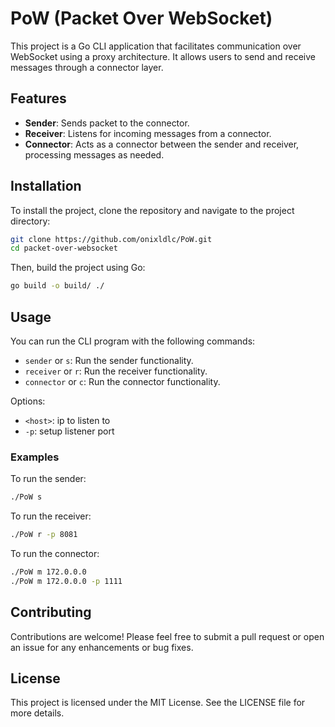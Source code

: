# PoW (Packet Over WebSocket)

This project is a Go CLI application that facilitates communication over WebSocket using a proxy architecture. It allows users to send and receive messages through a connector layer.

## Features

- **Sender**: Sends packet to the connector.
- **Receiver**: Listens for incoming messages from a connector.
- **Connector**: Acts as a connector between the sender and receiver, processing messages as needed.

## Installation

To install the project, clone the repository and navigate to the project directory:

```bash
git clone https://github.com/onixldlc/PoW.git
cd packet-over-websocket
```

Then, build the project using Go:

```bash
go build -o build/ ./
```

## Usage

You can run the CLI program with the following commands:

- `sender` or `s`: Run the sender functionality.
- `receiver` or `r`: Run the receiver functionality.
- `connector` or `c`: Run the connector functionality.

Options:
- `<host>`: ip to listen to
- `-p`: setup listener port 

### Examples

To run the sender:

```bash
./PoW s
```

To run the receiver:

```bash
./PoW r -p 8081
```

To run the connector:

```bash
./PoW m 172.0.0.0
./PoW m 172.0.0.0 -p 1111
```

## Contributing

Contributions are welcome! Please feel free to submit a pull request or open an issue for any enhancements or bug fixes.

## License

This project is licensed under the MIT License. See the LICENSE file for more details.